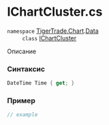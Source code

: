 
# IChartCluster.cs
`namespace` [TigerTrade.Chart](../../../../TigerTrade.Chart.md).[Data](../../../../TigerTrade.Chart/Data.md)  
&nbsp;&nbsp;&nbsp;&nbsp;&nbsp;&nbsp;&nbsp;&nbsp;&nbsp;`class` [IChartCluster](../../IChartCluster.cs.md)

Описание

### Синтаксис
```csharp
DateTime Time { get; }
```
### Пример  
```csharp
// example
```
